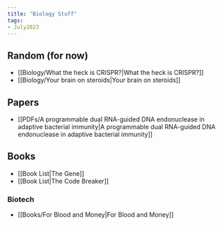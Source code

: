 ```yaml
---
title: "Biology Stuff"
tags:
- July2023
---
```

## Random (for now)
- [[Biology/What the heck is CRISPR?|What the heck is CRISPR?]]
- [[Biology/Your brain on steroids|Your brain on steroids]]

## Papers
- [[PDFs/A programmable dual RNA-guided DNA endonuclease in adaptive bacterial immunity|A programmable dual RNA-guided DNA endonuclease in adaptive bacterial immunity]]

## Books
- [[Book List|The Gene]]
- [[Book List|The Code Breaker]] 
### Biotech
- [[Books/For Blood and Money|For Blood and Money]]
